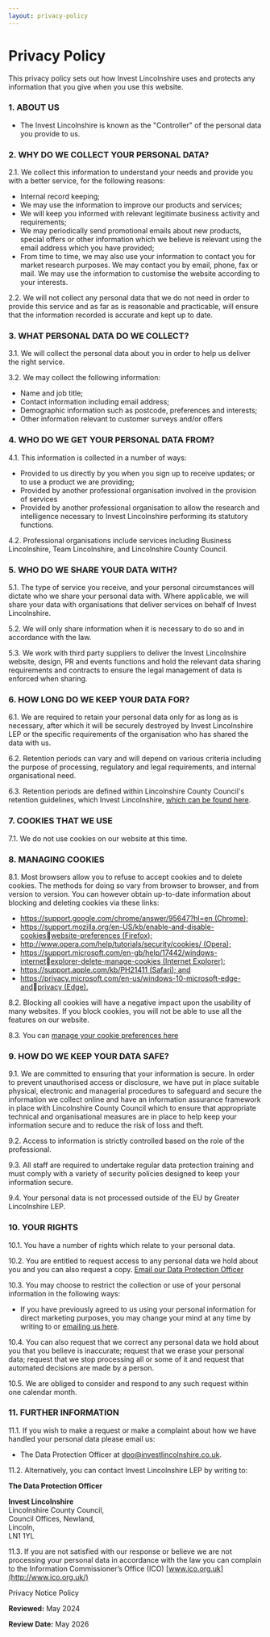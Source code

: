 ```yaml
---
layout: privacy-policy
---
```


# Privacy Policy

This privacy policy sets out how Invest Lincolnshire uses and protects any information that you give when you use this website.

### **1. ABOUT US**

-   The Invest Lincolnshire is known as the "Controller" of the personal data you provide to us.

### **2. WHY DO WE COLLECT YOUR PERSONAL DATA?**

2.1. We collect this information to understand your needs and provide you with a better service, for the following reasons:

-   Internal record keeping;
-   We may use the information to improve our products and services;
-   We will keep you informed with relevant legitimate business activity and requirements;
-   We may periodically send promotional emails about new products, special offers or other information which we believe is relevant using the email address which you have provided;
-   From time to time, we may also use your information to contact you for market research purposes. We may contact you by email, phone, fax or mail. We may use the information to customise the website according to your interests.

2.2. We will not collect any personal data that we do not need in order to provide this service and as far as is reasonable and practicable, will ensure that the information recorded is accurate and kept up to date.

### **3. WHAT PERSONAL DATA DO WE COLLECT?**

3.1. We will collect the personal data about you in order to help us deliver the right service.

3.2. We may collect the following information:

-   Name and job title;
-   Contact information including email address;
-   Demographic information such as postcode, preferences and interests;
-   Other information relevant to customer surveys and/or offers

### **4. WHO DO WE GET YOUR PERSONAL DATA FROM?**

4.1. This information is collected in a number of ways:

-   Provided to us directly by you when you sign up to receive updates; or to use a product we are providing;
-   Provided by another professional organisation involved in the provision of services
-   Provided by another professional organisation to allow the research and intelligence necessary to Invest Lincolnshire performing its statutory functions.

4.2. Professional organisations include  services including Business Lincolnshire, Team Lincolnshire, and Lincolnshire County Council.

### **5. WHO DO WE SHARE YOUR DATA WITH?**

5.1. The type of service you receive, and your personal circumstances will dictate who we share your personal data with. Where applicable, we will share your data with organisations that deliver services on behalf of Invest Lincolnshire.

5.2. We will only share information when it is necessary to do so and in accordance with the law.

5.3. We work with third party suppliers to deliver the Invest Lincolnshire website, design, PR and events functions and hold the relevant data sharing requirements and contracts to ensure the legal management of data is enforced when sharing.

### **6. HOW LONG DO WE KEEP YOUR DATA FOR?**

6.1. We are required to retain your personal data only for as long as is necessary, after which it will be securely destroyed by Invest Lincolnshire LEP or the specific requirements of the organisation who has shared the data with us.

6.2. Retention periods can vary and will depend on various criteria including the purpose of processing, regulatory and legal requirements, and internal organisational need.

6.3. Retention periods are defined within Lincolnshire County Council's retention guidelines, which Invest Lincolnshire,  [which can be found here](https://www.lincolnshire.gov.uk/directory/59/retention-schedule).

### **7. COOKIES THAT WE USE**

7.1. We do not use cookies on our website at this time.

### **8. MANAGING COOKIES**

8.1. Most browsers allow you to refuse to accept cookies and to delete cookies. The methods for doing so vary from browser to browser, and from version to version. You can however obtain up-to-date information about blocking and deleting cookies via these links:

-   [https://support.google.com/chrome/answer/95647?hl=en (Chrome);](https://support.google.com/chrome/answer/95647?hl=en)
-   [https://support.mozilla.org/en-US/kb/enable-and-disable-cookieswebsite-preferences (Firefox);](https://support.mozilla.org/en-US/kb/enhanced-tracking-protection-firefox-desktop?redirectslug=enable-and-disable-cookies-website-preferences&redirectlocale=en-US)
-   [http://www.opera.com/help/tutorials/security/cookies/ (Opera);](https://help.opera.com/en/latest/web-preferences/)
-   [https://support.microsoft.com/en-gb/help/17442/windows-internetexplorer-delete-manage-cookies (Internet Explorer);](https://support.microsoft.com/en-gb/windows/delete-and-manage-cookies-168dab11-0753-043d-7c16-ede5947fc64d)
-   [https://support.apple.com/kb/PH21411 (Safari); and](https://support.apple.com/en-gb/HT201265)
-   [https://privacy.microsoft.com/en-us/windows-10-microsoft-edge-andprivacy (Edge).](https://support.microsoft.com/en-us/windows/microsoft-edge-browsing-data-and-privacy-bb8174ba-9d73-dcf2-9b4a-c582b4e640dd)

8.2. Blocking all cookies will have a negative impact upon the usability of many websites. If you block cookies, you will not be able to use all the features on our website.

8.3. You can  [manage your cookie preferences here](https://www.greaterlincolnshirelep.co.uk/privacy-policy#)

### **9. HOW DO WE KEEP YOUR DATA SAFE?**

9.1. We are committed to ensuring that your information is secure. In order to prevent unauthorised access or disclosure, we have put in place suitable physical, electronic and managerial procedures to safeguard and secure the information we collect online and have an information assurance framework in place with Lincolnshire County Council which to ensure that appropriate technical and organisational measures are in place to help keep your information secure and to reduce the risk of loss and theft.

9.2. Access to information is strictly controlled based on the role of the professional.

9.3. All staff are required to undertake regular data protection training and must comply with a variety of security policies designed to keep your information secure.

9.4. Your personal data is not processed outside of the EU by Greater Lincolnshire LEP.

### **10. YOUR RIGHTS**

10.1. You have a number of rights which relate to your personal data.

10.2. You are entitled to request access to any personal data we hold about you and you can also request a copy. [Email our Data Protection Officer](mailto:dpo@investlincolnshire.co.uk)

10.3. You may choose to restrict the collection or use of your personal information in the following ways:

-   If you have previously agreed to us using your personal information for direct marketing purposes, you may change your mind at any time by writing to or  [emailing us here](mailto:dpo@investlincolnshire.co.uk).

10.4. You can also request that we correct any personal data we hold about you that you believe is inaccurate; request that we erase your personal data; request that we stop processing all or some of it and request that automated decisions are made by a person.

10.5. We are obliged to consider and respond to any such request within one calendar month.

### **11. FURTHER INFORMATION**

11.1. If you wish to make a request or make a complaint about how we have handled your personal data please email us:

-   The Data Protection Officer at [dpo@investlincolnshire.co.uk](mailto:dpo@investlincolnshire.co.uk).

11.2. Alternatively, you can contact Invest Lincolnshire LEP by writing to:

**The Data Protection Officer**

**Invest Lincolnshire**  
Lincolnshire County Council,  
Council Offices, Newland,  
Lincoln,  
LN1 1YL

11.3. If you are not satisfied with our response or believe we are not processing your personal data in accordance with the law you can complain to the Information Commissioner’s Office (ICO)  [www.ico.org.uk](http://www.ico.org.uk/)

Privacy Notice Policy

**Reviewed:** May 2024

**Review Date:** May 2026


